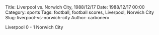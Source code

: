 Title: Liverpool vs. Norwich City, 1988/12/17
Date: 1988/12/17 00:00
Category: sports
Tags: football, football scores, Liverpool, Norwich City
Slug: liverpool-vs-norwich-city
Author: carbonero


Liverpool 0 - 1 Norwich City
